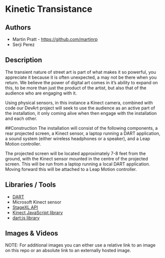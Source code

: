 # Kinetic Transistance

## Authors
- Martin Pratt - https://github.com/martinrp
- Serji Perez

## Description
The transient nature of street art is part of what makes it so powerful, you appreciate it because it is often unexpected, a may not be there when you return. We believe the power of digital art comes in it’s ability to expand on this, to be more than just the product of the artist, but also that of the audience who are engaging with it.

Using physical sensors, in this instance a Kinect camera, combined with code our DevArt project will seek to use the audience as an active part of the installation, it only coming alive when then engage with the installation and each other.

##Construction
The installation will consist of the following components, a rear projected screen, a Kinect sensor, a laptop running a DART application, a sound system (either wireless headphones or a speaker), and a Leap Motion controller.

The projected screen will be located approximately 7-8 feet from the ground, with the Kinect sensor mounted in the centre of the projected screen. This will be run from a laptop running a local DART application. Moving forward this will be attached to a Leap Motion controller.


## Libraries / Tools

- [DART]("https://www.dartlang.org")
- Microsoft Kinect sensor
- [StageXL API]("http://www.stagexl.org/")
- [Kinect JavaScript library]("http://msdn.microsoft.com/en-us/library/dn435669.aspx")
- [dart:js library]("https://www.dartlang.org/articles/js-dart-interop")

## Images & Videos
NOTE: For additional images you can either use a relative link to an image on this repo or an absolute link to an externally hosted image.

